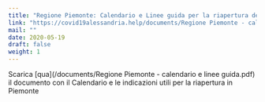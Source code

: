 ```yaml
---
title: "Regione Piemonte: Calendario e Linee guida per la riapertura delle Attività Economiche e Produttive"
link: "https://covid19alessandria.help/documents/Regione Piemonte - calendario e linee guida.pdf"
mail: ""
date: 2020-05-19
draft: false
weight: 1
---
```


Scarica [qua](/documents/Regione Piemonte - calendario e linee guida.pdf) il documento con il Calendario e le indicazioni utili per la riapertura in Piemonte
 